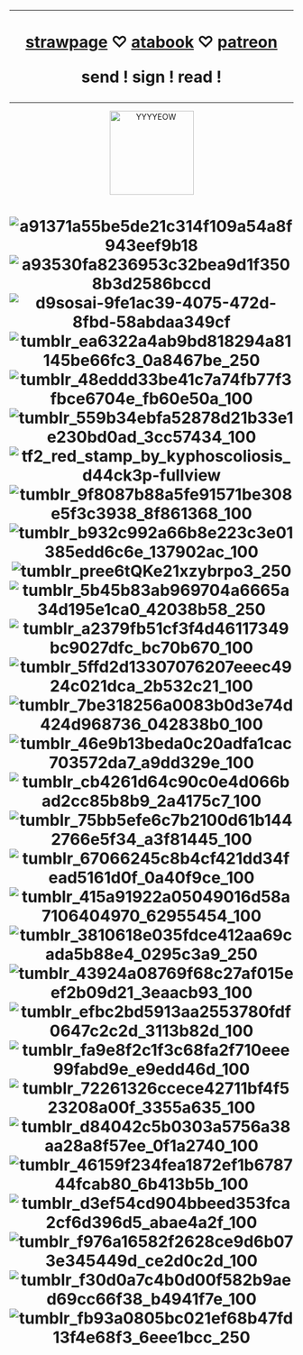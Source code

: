 
***
<h1 align="center">   
  
 [strawpage](https://danvs.straw.page/) ♡ [atabook](https://confetkitti.atabook.org/) ♡ [patreon](https://www.patreon.com/vampenguin/about)
 
send ! sign ! read !
</h1>

***
<p align="center">
<img width="149" alt="YYYYEOW" src="https://github.com/vampenguin/vampenguin/assets/102457014/a986255f-b2c0-4f2f-b826-1ec3c3ce4f06">
  
</p>
<h1 align="center">   
  
![a91371a55be5de21c314f109a54a8f943eef9b18](https://github.com/user-attachments/assets/f0b77b0b-5c71-4b3a-b4e8-e8b4dd84fd72) 
![a93530fa8236953c32bea9d1f3508b3d2586bccd](https://github.com/user-attachments/assets/0c511c19-b6c7-4468-babe-c96a4bf79193)
![d9sosai-9fe1ac39-4075-472d-8fbd-58abdaa349cf](https://github.com/user-attachments/assets/53ce7ab5-2f25-48ac-a128-c6b836b9e2b2)![tumblr_ea6322a4ab9bd818294a81145be66fc3_0a8467be_250](https://github.com/user-attachments/assets/06be52fb-b45d-4396-8592-08459933aae7)![tumblr_48eddd33be41c7a74fb77f3fbce6704e_fb60e50a_100](https://github.com/user-attachments/assets/af49ac43-cbd0-46ed-855f-8f2000d0d016)![tumblr_559b34ebfa52878d21b33e1e230bd0ad_3cc57434_100](https://github.com/user-attachments/assets/e7845172-4cd2-4f61-b426-cd8244fa63f2)![tf2_red_stamp_by_kyphoscoliosis_d44ck3p-fullview](https://github.com/user-attachments/assets/72e94516-ac42-4474-9726-bb4697afb739)![tumblr_9f8087b88a5fe91571be308e5f3c3938_8f861368_100](https://github.com/user-attachments/assets/afadaec8-cc24-4dad-9a6b-3b78c04b6908)![tumblr_b932c992a66b8e223c3e01385edd6c6e_137902ac_100](https://github.com/user-attachments/assets/bdd17ac5-5e84-463e-a066-ce6edd9859e4)![tumblr_pree6tQKe21xzybrpo3_250](https://github.com/user-attachments/assets/1dd0ddac-51d0-44ae-af2a-82d4ab22e886)![tumblr_5b45b83ab969704a6665a34d195e1ca0_42038b58_250](https://github.com/user-attachments/assets/c068e9ff-e8bd-41b9-9c62-22b6a18b152d)![tumblr_a2379fb51cf3f4d46117349bc9027dfc_bc70b670_100](https://github.com/user-attachments/assets/f1d0562c-b97c-418a-930d-6a94c61f116b)
![tumblr_5ffd2d13307076207eeec4924c021dca_2b532c21_100](https://github.com/user-attachments/assets/ca8ccfc0-de21-4933-99de-81ac2855e860)![tumblr_7be318256a0083b0d3e74d424d968736_042838b0_100](https://github.com/user-attachments/assets/1ca2f61b-0b1b-4c18-8cbf-0e70dc4e1e9a)![tumblr_46e9b13beda0c20adfa1cac703572da7_a9dd329e_100](https://github.com/user-attachments/assets/14cba426-5f1f-4350-9495-c98f1c516150)![tumblr_cb4261d64c90c0e4d066bad2cc85b8b9_2a4175c7_100](https://github.com/user-attachments/assets/02399677-8ddd-411f-b273-2459d27a6533)![tumblr_75bb5efe6c7b2100d61b1442766e5f34_a3f81445_100](https://github.com/user-attachments/assets/bc50aa61-e129-425b-be39-59a8f552baae)![tumblr_67066245c8b4cf421dd34fead5161d0f_0a40f9ce_100](https://github.com/user-attachments/assets/1cb82c1d-a212-4353-a481-289b6c16da2c)![tumblr_415a91922a05049016d58a7106404970_62955454_100](https://github.com/user-attachments/assets/6205a0bc-913d-47ce-871c-583645b1c580)
![tumblr_3810618e035fdce412aa69cada5b88e4_0295c3a9_250](https://github.com/user-attachments/assets/520e4599-9b8b-4ea7-a7ff-7ae389b12832)![tumblr_43924a08769f68c27af015eef2b09d21_3eaacb93_100](https://github.com/user-attachments/assets/19c0529c-15e5-4fdd-a5c9-d6f6e155d823)![tumblr_efbc2bd5913aa2553780fdf0647c2c2d_3113b82d_100](https://github.com/user-attachments/assets/50545d32-7d4f-48e8-bb10-53b12731fc1a)![tumblr_fa9e8f2c1f3c68fa2f710eee99fabd9e_e9edd46d_100](https://github.com/user-attachments/assets/8c23c734-1338-4b36-804c-9004d1b3204b)![tumblr_72261326ccece42711bf4f523208a00f_3355a635_100](https://github.com/user-attachments/assets/8a73a7e6-8072-49d4-b374-0d3509a116de)![tumblr_d84042c5b0303a5756a38aa28a8f57ee_0f1a2740_100](https://github.com/user-attachments/assets/9e90021f-d3b1-4885-8007-a2a910d55afd) ![tumblr_46159f234fea1872ef1b678744fcab80_6b413b5b_100](https://github.com/user-attachments/assets/b3d4ab82-34be-4d8d-b061-b9f8e1d478b0)![tumblr_d3ef54cd904bbeed353fca2cf6d396d5_abae4a2f_100](https://github.com/user-attachments/assets/df43bf9f-c64b-4405-905d-bc4dc07e3944)![tumblr_f976a16582f2628ce9d6b073e345449d_ce2d0c2d_100](https://github.com/user-attachments/assets/0aff3e70-f353-40d9-ad0f-66f6baae9b78)![tumblr_f30d0a7c4b0d00f582b9aed69cc66f38_b4941f7e_100](https://github.com/user-attachments/assets/fb3e9717-ce54-4dbb-ac78-fed1cea14a9e) ![tumblr_fb93a0805bc021ef68b47fd13f4e68f3_6eee1bcc_250](https://github.com/user-attachments/assets/da30b708-2f18-420c-a64c-53d137d30e87)

</h1>

<!--
**vampenguin/vampenguin** is a ✨ _special_ ✨ repository because its `README.md` (this file) appears on your GitHub profile.

Here are some ideas to get you started:

- 🔭 I’m currently working on ...
- 🌱 I’m currently learning ...
- 👯 I’m looking to collaborate on ...
- 🤔 I’m looking for help with ...
- 💬 Ask me about ...
- 📫 How to reach me: ...
- 😄 Pronouns: ...
- ⚡ Fun fact: ...
-->
